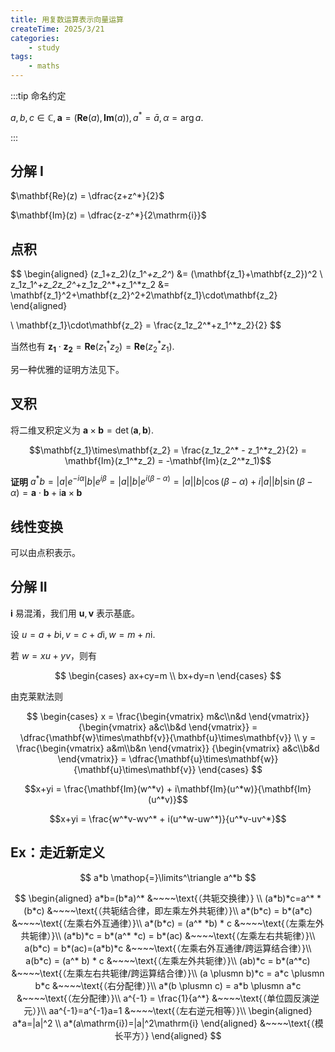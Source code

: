 ```yaml
---
title: 用复数运算表示向量运算
createTime: 2025/3/21
categories: 
    - study
tags:
    - maths
---
```


:::tip 命名约定

$a, b, c \in \mathbb{C}, \mathbf{a}=(\mathbf{Re}(a), \mathbf{Im}(a)), a^*=\bar{a}, \alpha=\arg a$.

:::

## 分解 I

$\mathbf{Re}(z) = \dfrac{z+z^*}{2}$

$\mathbf{Im}(z) = \dfrac{z-z^*}{2\mathrm{i}}$

## 点积

$$
\begin{aligned}
(z_1+z_2)(z_1^*+z_2^*) &= (\mathbf{z_1}+\mathbf{z_2})^2
\\
z_1z_1^*+z_2z_2^*+z_1z_2^*+z_1^*z_2 &= \mathbf{z_1}^2+\mathbf{z_2}^2+2\mathbf{z_1}\cdot\mathbf{z_2}
\end{aligned}

\\
\mathbf{z_1}\cdot\mathbf{z_2} = \frac{z_1z_2^*+z_1^*z_2}{2}
$$

当然也有 $\mathbf{z_1}\cdot\mathbf{z_2} = \mathbf{Re}(z_1^*z_2) = \mathbf{Re}(z_2^*z_1)$.

另一种优雅的证明方法见下。

## 叉积

将二维叉积定义为 $\mathbf{a}\times\mathbf{b}=\det(\mathbf{a}, \mathbf{b})$.

$$\mathbf{z_1}\times\mathbf{z_2} = \frac{z_1z_2^* - z_1^*z_2}{2} = \mathbf{Im}(z_1^*z_2) = -\mathbf{Im}(z_2^*z_1)$$

**证明** $a^*b=|a|e^{-i\alpha}|b|e^{i\beta}=|a||b|e^{i(\beta-\alpha)}=|a||b|\cos(\beta-\alpha)+i|a||b|\sin(\beta-\alpha)=\mathbf{a}\cdot\mathbf{b}+\mathrm{i}\mathbf{a}\times\mathbf{b}$

## 线性变换

可以由点积表示。

## 分解 II

$\mathbf{i}$ 易混淆，我们用 $\mathbf{u}, \mathbf{v}$ 表示基底。

设 $u=a+b\mathrm{i}, v=c+d\mathrm{i}, w=m+n\mathrm{i}$.

若 $w=xu+yv$，则有

$$
\begin{cases}
    ax+cy=m \\
    bx+dy=n
\end{cases}
$$

由克莱默法则

$$
\begin{cases}
    x = \frac{\begin{vmatrix} m&c\\n&d \end{vmatrix}}
    {\begin{vmatrix} a&c\\b&d \end{vmatrix}}
    = \dfrac{\mathbf{w}\times\mathbf{v}}{\mathbf{u}\times\mathbf{v}}
    \\
    y = \frac{\begin{vmatrix} a&m\\b&n \end{vmatrix}}
    {\begin{vmatrix} a&c\\b&d \end{vmatrix}}
    = \dfrac{\mathbf{u}\times\mathbf{w}}{\mathbf{u}\times\mathbf{v}}
\end{cases}
$$

$$x+yi = \frac{\mathbf{Im}(w^*v) + i\mathbf{Im}(u^*w)}{\mathbf{Im}(u^*v)}$$

$$x+yi = \frac{w^*v-wv^* + i(u^*w-uw^*)}{u^*v-uv^*}$$

## Ex：走近新定义

$$
a*b \mathop{=}\limits^\triangle a^*b
$$

$$
\begin{aligned}
a*b=(b*a)^* &~~~~\text{（共轭交换律）} \\
(a*b)*c=a^* *(b*c) &~~~~\text{（共轭结合律，即左乘左外共轭律）}\\
a*(b*c) = b*(a*c) &~~~~\text{（左乘右外互通律）}\\
a*(b*c) = (a^* *b) * c &~~~~\text{（左乘左外共轭律）}\\
(a*b)*c = b*(a^* *c) = b*(ac) &~~~~\text{（左乘左右共轭律）}\\
a(b*c) = b*(ac)=(a*b)*c &~~~~\text{（左乘右外互通律/跨运算结合律）}\\
a(b*c) = (a^* b) * c &~~~~\text{（左乘左外共轭律）}\\
(ab)*c = b*(a^*c) &~~~~\text{（左乘左右共轭律/跨运算结合律）}\\
(a \plusmn b)*c = a*c \plusmn b*c &~~~~\text{（右分配律）}\\
a*(b \plusmn c) = a*b \plusmn a*c &~~~~\text{（左分配律）}\\
a^{-1} = \frac{1}{a^*} &~~~~\text{（单位圆反演逆元）}\\
aa^{-1}=a^{-1}a=1 &~~~~\text{（左右逆元相等）}\\
\begin{aligned}
a*a=|a|^2 \\
a*(a\mathrm{i})=|a|^2\mathrm{i}
\end{aligned} &~~~~\text{（模长平方）}
\end{aligned}
$$
